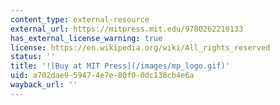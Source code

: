 ```yaml
---
content_type: external-resource
external_url: https://mitpress.mit.edu/9780262210133
has_external_license_warning: true
license: https://en.wikipedia.org/wiki/All_rights_reserved
status: ''
title: '![Buy at MIT Press](/images/mp_logo.gif)'
uid: a702dae9-5947-4e7e-80f0-0dc138cb4e6a
wayback_url: ''
---
```

